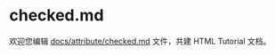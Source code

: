 checked.md
===

欢迎您编辑 <a target="__blank" href="https://github.com/jaywcjlove/html-tutorial/blob/master/docs/attribute/checked.md">docs/attribute/checked.md</a> 文件，共建 HTML Tutorial 文档。